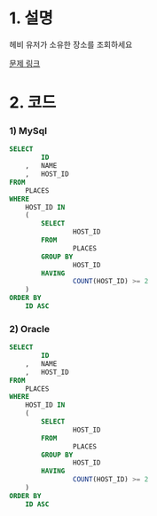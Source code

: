 # 1. 설명
헤비 유저가 소유한 장소를 조회하세요

[문제 링크](https://programmers.co.kr/learn/courses/30/lessons/77487)


# 2. 코드
### 1) MySql
```sql
SELECT 
        ID
    ,   NAME
    ,   HOST_ID
FROM 
    PLACES
WHERE 
    HOST_ID IN
    (
        SELECT 
                HOST_ID
        FROM 
                PLACES
        GROUP BY 
                HOST_ID
        HAVING 
                COUNT(HOST_ID) >= 2
    )
ORDER BY 
    ID ASC
```

### 2) Oracle
```sql
SELECT 
        ID
    ,   NAME
    ,   HOST_ID
FROM 
    PLACES
WHERE 
    HOST_ID IN
    (
        SELECT 
                HOST_ID
        FROM 
                PLACES
        GROUP BY 
                HOST_ID
        HAVING 
                COUNT(HOST_ID) >= 2
    )
ORDER BY 
    ID ASC
```